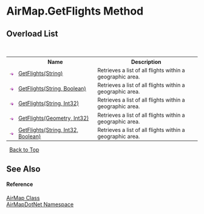 # AirMap.GetFlights Method 
 


## Overload List
&nbsp;<table><tr><th></th><th>Name</th><th>Description</th></tr><tr><td>![Public method](media/pubmethod.gif "Public method")</td><td><a href="5b4b480b-7a71-680a-9776-d77c563328cd">GetFlights(String)</a></td><td>
Retrieves a list of all flights within a geographic area.</td></tr><tr><td>![Public method](media/pubmethod.gif "Public method")</td><td><a href="df056869-b63a-5c26-9bce-3a5949b42ad6">GetFlights(String, Boolean)</a></td><td>
Retrieves a list of all flights within a geographic area.</td></tr><tr><td>![Public method](media/pubmethod.gif "Public method")</td><td><a href="388e7361-baeb-0221-a135-1bfbfd827a7e">GetFlights(String, Int32)</a></td><td>
Retrieves a list of all flights within a geographic area.</td></tr><tr><td>![Public method](media/pubmethod.gif "Public method")</td><td><a href="1e3570f6-a676-e119-7e6d-d4bf7914a8d6">GetFlights(Geometry, Int32)</a></td><td>
Retrieves a list of all flights within a geographic area.</td></tr><tr><td>![Public method](media/pubmethod.gif "Public method")</td><td><a href="885addee-572a-375f-60ad-2bd9bff2d832">GetFlights(String, Int32, Boolean)</a></td><td>
Retrieves a list of all flights within a geographic area.</td></tr></table>&nbsp;
<a href="#airmap.getflights-method">Back to Top</a>

## See Also


#### Reference
<a href="5026f4ac-baf9-76bd-7dc0-4a111dd014fb">AirMap Class</a><br /><a href="b5783ccd-d544-c2c9-c0be-1f622d02460a">AirMapDotNet Namespace</a><br />